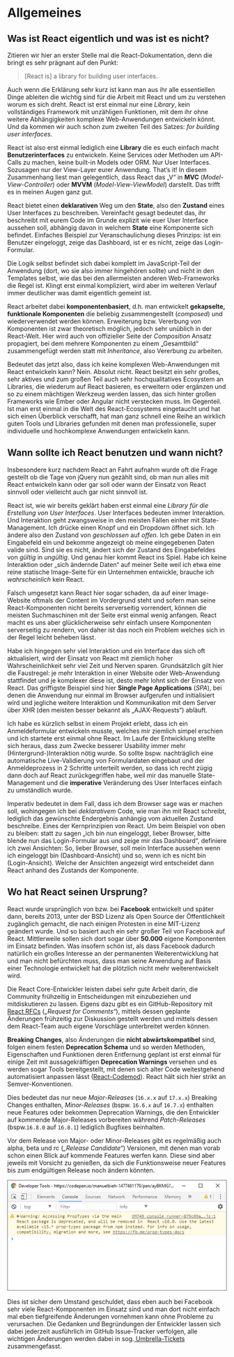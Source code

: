 # Allgemeines

## Was ist React eigentlich und was ist es nicht?

Zitieren wir hier an erster Stelle mal die React-Dokumentation, denn die bringt es sehr prägnant auf den Punkt:

> \[React is\] a library for building user interfaces.

Auch wenn die Erklärung sehr kurz ist kann man aus ihr alle essentiellen Dinge ableiten die wichtig sind für die Arbeit mit React und um zu verstehen worum es sich dreht. React ist erst einmal nur eine _Library_, kein vollständiges Framework mit unzähligen Funktionen, mit dem ihr ohne weitere Abhängigkeiten komplexe Web-Anwendungen entwickeln könnt. Und da kommen wir auch schon zum zweiten Teil des Satzes: _for building user interfaces_.

React ist also erst einmal lediglich eine **Library** die es euch einfach macht **Benutzerinterfaces** zu entwickeln. Keine Services oder Methoden um API-Calls zu machen, keine built-in Models oder ORM. Nur User Interfaces. Sozusagen nur der View-Layer eurer Anwendung. That’s it! In diesem Zusammenhang liest man gelegentlich, dass React das „V“ in **MVC** \(_Model-View-Controller_\) oder **MVVM** \(_Model-View-ViewModel_\) darstellt. Das trifft es in meinen Augen ganz gut.

React bietet einen **deklarativen** Weg um den **State**, also den **Zustand** eines User Interfaces zu beschreiben. Vereinfacht gesagt bedeutet das, ihr beschreibt mit eurem Code im Grunde explizit wie euer User Interface aussehen soll, abhängig davon in welchem **State** eine Komponente sich befindet. Einfaches Beispiel zur Veranschaulichung dieses Prinzips: ist ein Benutzer eingeloggt, zeige das Dashboard, ist er es nicht, zeige das Login-Formular.

Die Logik selbst befindet sich dabei komplett im JavaScript-Teil der Anwendung \(dort, wo sie also immer hingehören sollte\) und nicht in den Templates selbst, wie das bei den allermeisten anderen Web-Frameworks die Regel ist. Klingt erst einmal kompliziert, wird aber im weiteren Verlauf immer deutlicher was damit eigentlich gemeint ist.

React arbeitet dabei **komponentenbasiert**, d.h. man entwickelt **gekapselte, funktionale Komponenten** die beliebig zusammengestellt \(_composed_\) und wiederverwendet werden können. Erweiterung bzw. Vererbung von Komponenten ist zwar theoretisch möglich, jedoch sehr unüblich in der React-Welt. Hier wird auch von offizieller Seite der _Composition_ Ansatz propagiert, bei dem mehrere Komponenten zu einem „Gesamtbild“ zusammengefügt werden statt mit _Inheritance_, also Vererbung zu arbeiten.

Bedeutet das jetzt also, dass ich keine komplexen Web-Anwendungen mit React entwickeln kann? Nein. Absolut nicht. React besitzt ein sehr großes, sehr aktives und zum großen Teil auch sehr hochqualitatives Ecosystem an Libraries, die wiederum auf React basieren, es erweitern oder ergänzen und so zu einem mächtigen Werkzeug werden lassen, das sich hinter großen Frameworks wie Ember oder Angular nicht verstecken muss. Im Gegenteil. Ist man erst einmal in die Welt des React-Ecosystems eingetaucht und hat sich einen Überblick verschafft, hat man ganz schnell eine Reihe an wirklich guten Tools und Libraries gefunden mit denen man professionelle, super individuelle und hochkomplexe Anwendungen entwickeln kann.

## Wann sollte ich React benutzen und wann nicht?

Insbesondere kurz nachdem React an Fahrt aufnahm wurde oft die Frage gestellt ob die Tage von jQuery nun gezählt sind, ob man nun alles mit React entwickeln kann oder gar soll oder wann der Einsatz von React sinnvoll oder vielleicht auch gar nicht sinnvoll ist.

React ist, wie wir bereits geklärt haben erst einmal eine _Library für die Erstellung von User Interfaces_. User Interfaces bedeuten immer Interaktion. Und Interaktion geht zwangsweise in den meisten Fällen einher mit State-Management. Ich drücke einen Knopf und ein Dropdown öffnet sich. Ich ändere also den Zustand von _geschlossen_ auf _offen_. Ich gebe Daten in ein Eingabefeld ein und bekomme angezeigt ob meine eingegebenen Daten valide sind. Sind sie es nicht, ändert sich der Zustand des Eingabefeldes von _gültig_ in _ungültig_. Und genau hier kommt React ins Spiel. Habe ich keine Interaktion oder „sich ändernde Daten“ auf meiner Seite weil ich etwa eine reine statische Image-Seite für ein Unternehmen entwickle, brauche ich _wahrscheinlich_ kein React.

Falsch umgesetzt kann React hier sogar schaden, da auf einer Image-Website oftmals der Content im Vordergrund steht und sofern man seine React-Komponenten nicht bereits serverseitig vorrendert, können die meisten Suchmaschinen mit der Seite erst einmal wenig anfangen. React macht es uns aber glücklicherweise sehr einfach unsere Komponenten serverseitig zu rendern, von daher ist das noch ein Problem welches sich in der Regel leicht beheben lässt.

Habe ich hingegen sehr viel Interaktion und ein Interface das sich oft aktualisiert, wird der Einsatz von React mit ziemlich hoher Wahrscheinlichkeit sehr viel Zeit und Nerven sparen. Grundsätzlich gilt hier die Faustregel: je mehr Interaktion in einer Website oder Web-Anwendung stattfindet und je komplexer diese ist, desto mehr lohnt sich der Einsatz von React. Das griffigste Beispiel sind hier **Single Page Applications** \(_SPA_\), bei denen die Anwendung nur einmal im Browser aufgerufen und initialisiert wird und jegliche weitere Interaktion und Kommunikation mit dem Server über XHR \(den meisten besser bekannt als „AJAX-Requests“\) abläuft.

Ich habe es kürzlich selbst in einem Projekt erlebt, dass ich ein Anmeldeformular entwickeln musste, welches mir ziemlich simpel erschien und ich startete erst einmal ohne React. Im Laufe der Entwicklung stellte sich heraus, dass zum Zwecke besserer Usability immer mehr \(Hintergrund-\)Interaktion nötig wurde. So sollte bspw. nachträglich eine automatische Live-Validierung von Formulardaten eingebaut und der Anmeldeprozess in 2 Schritte unterteilt werden, so dass ich recht zügig dann doch auf React zurückgegriffen habe, weil mir das manuelle State-Management und die **imperative** Veränderung des User Interfaces einfach zu umständlich wurde.

Imperativ bedeutet in dem Fall, dass ich dem Browser sage was er machen soll, wohingegen ich bei _deklarativem_ Code, wie man ihn mit React schreibt, lediglich das gewünschte Endergebnis anhängig vom aktuellen Zustand beschreibe. Eines der Kernprinzipien von React. Um beim Beispiel von oben zu bleiben: statt zu sagen „ich bin nun eingeloggt, lieber Browser, bitte blende nun das Login-Formular aus und zeige mir das Dashboard“, definiere ich zwei Ansichten: So, lieber Browser, soll mein Interface aussehen wenn ich eingeloggt bin \(Dashboard-Ansicht\) und so, wenn ich es nicht bin \(Login-Ansicht\). Welche der Ansichten angezeigt wird entscheidet dann React anhand des Zustands der Komponente.

## Wo hat React seinen Ursprung?

React wurde ursprünglich von bzw. bei **Facebook** entwickelt und später dann, bereits 2013, unter der BSD Lizenz als Open Source der Öffentlichkeit zugänglich gemacht, die nach einigen Protesten in eine MIT-Lizenz geändert wurde. Und so basiert auch ein sehr großer Teil von Facebook auf React. Mittlerweile sollen sich dort sogar über **50.000** eigene Komponenten im Einsatz befinden. Was insofern schön ist, als dass Facebook dadurch natürlich ein großes Interesse an der permanenten Weiterentwicklung hat und man nicht befürchten muss, dass man seine Anwendung auf Basis einer Technologie entwickelt hat die plötzlich nicht mehr weiterentwickelt wird.

Die React Core-Entwickler leisten dabei sehr gute Arbeit darin, die Community frühzeitig in Entscheidungen mit einzubeziehen und mitdiskutieren zu lassen. Eigens dazu gibt es ein GitHub-Repository mit [React RFCs](https://github.com/reactjs/rfcs) \(_„Request for Comments“_\), mittels dessen geplante Änderungen frühzeitig zur Diskussion gestellt werden und mittels dessen dem React-Team auch eigene Vorschläge unterbreitet werden können. 

**Breaking Changes**, also Änderungen die **nicht abwärtskompatibel** sind, folgen einem festen **Deprecation Schema** und so werden Methoden, Eigenschaften und Funktionen deren Entfernung geplant ist erst einmal für einige Zeit mit aussagekräftigen **Deprecation Warnings** versehen und es werden sogar Tools bereitgestellt, mit denen sich alter Code weitestgehend automatisiert anpassen lässt \([React-Codemod](https://github.com/reactjs/react-codemod)\). React hält sich hier strikt an Semver-Konventionen. 

Dies bedeutet das nur neue _Major-Releases_ \(`16.x.x` auf `17.x.x`\) Breaking Changes enthalten, _Minor-Releases_ \(bspw. `16.6.x` auf `16.7.x`\) enthalten neue Features oder bekommen Deprecation Warnings, die den Entwickler auf kommende Major-Releases vorbereiten während _Patch-Releases_ \(bspw.`16.8.0` auf `16.8.1`\) lediglich Bugfixes beinhalten. 

Vor dem Release von Major- oder Minor-Releases gibt es regelmäßig auch alpha, beta und rc \(_„Release Candidate“_\) Versionen, mit denen man vorab schon einen Blick auf kommende Features werfen kann. Diese sind aber jeweils mit Vorsicht zu genießen, da sich die Funktionsweise neuer Features bis zum endgültigen Release noch ändern könnten.

![Beispiel f&#xFC;r eine Deprecation Warning](../.gitbook/assets/deprecation-warning.png)

Dies ist sicher dem Umstand geschuldet, dass eben auch bei Facebook sehr viele React-Komponenten im Einsatz sind und man dort nicht einfach mal eben tiefgreifende Änderungen vornehmen kann ohne Probleme zu verursachen. Die Gedanken und Begründungen der Entwickler lassen sich dabei jederzeit ausführlich im GitHub Issue-Tracker verfolgen, alle wichtigen Änderungen werden dabei in sog.[ Umbrella-Tickets](https://github.com/facebook/react/issues?utf8=%E2%9C%93&q=is%3Aissue%20is%3Aopen%20umbrella) zusammengefasst.  


